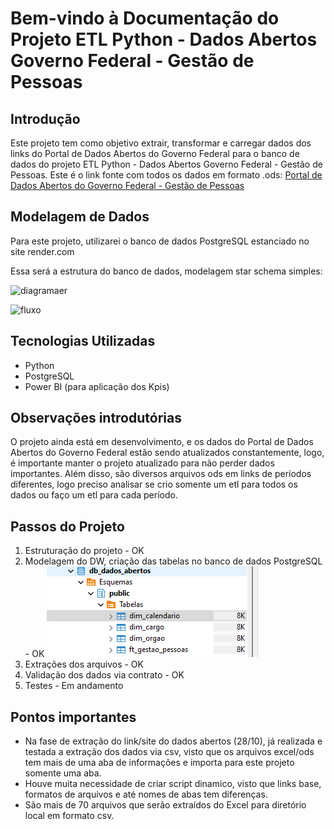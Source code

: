 # Bem-vindo à Documentação do Projeto ETL Python - Dados Abertos Governo Federal - Gestão de Pessoas

## Introdução

Este projeto tem como objetivo extrair, transformar e carregar dados dos links do Portal de Dados Abertos do Governo Federal para o banco de dados do projeto ETL Python - Dados Abertos Governo Federal - Gestão de Pessoas.
Este é o link fonte com todos os dados em formato .ods: [Portal de Dados Abertos do Governo Federal - Gestão de Pessoas](https://dados.gov.br/dados/conjuntos-dados/gestao-de-pessoas-executivo-federal---cargos-vagos-e-vacancias)

## Modelagem de Dados

Para este projeto, utilizarei o banco de dados PostgreSQL estanciado no site render.com

Essa será a estrutura do banco de dados, modelagem star schema simples:

![diagramaer](https://github.com/user-attachments/assets/6711f9f5-2560-4de5-a577-e84d2caa92c2)


![fluxo](https://github.com/user-attachments/assets/8093ceab-fa77-48c8-9e4f-36210cece445)


## Tecnologias Utilizadas

- Python
- PostgreSQL
- Power BI (para aplicação dos Kpis)

## Observações introdutórias

O projeto ainda está em desenvolvimento, e os dados do Portal de Dados Abertos do Governo Federal estão sendo atualizados constantemente, logo, é importante manter o projeto atualizado para não perder dados importantes.
Além disso, são diversos arquivos ods em links de períodos diferentes, logo preciso analisar se crio somente um etl para todos os dados ou faço um etl para cada período.

## Passos do Projeto

1. Estruturação do projeto - OK
2. Modelagem do DW, criação das tabelas no banco de dados PostgreSQL - OK
![tabelas](image.png)
3. Extrações dos arquivos - OK
4. Validação dos dados via contrato - OK
5. Testes - Em andamento 

## Pontos importantes

- Na fase de extração do link/site do dados abertos (28/10), já realizada e testada a extração dos dados via csv, visto que os arquivos excel/ods tem mais de uma aba de informações e importa para este projeto somente uma aba.
- Houve muita necessidade de criar script dinamico, visto que links base, formatos de arquivos e até nomes de abas tem diferenças.
- São mais de 70 arquivos que serão extraídos do Excel para diretório local em formato csv.
